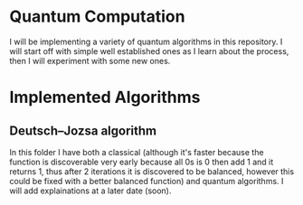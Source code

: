 # Quantum Computation

I will be implementing a variety of quantum algorithms in this repository. I will start off with simple well established ones as I learn about the process, then I will experiment with some new ones. 

# Implemented Algorithms

## Deutsch–Jozsa algorithm

In this folder I have both a classical (although it's faster because the function is discoverable very early because all 0s is 0 then add 1 and it returns 1, thus after 2 iterations it is discovered to be balanced, however this could be fixed with a better balanced function) and quantum algorithms. I will add explainations at a later date (soon).
